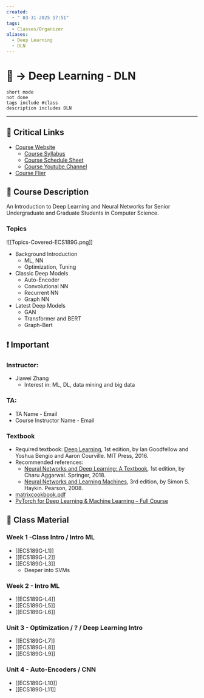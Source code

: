 ```yaml
---
created:
  - " 03-31-2025 17:51"
tags:
  - Classes/Organizer
aliases:
  - Deep Learning
  - DLN
---
```


# 📗 -> Deep Learning - DLN
```tasks
short mode
not done
tags include #class
description includes DLN
```
---
## 🔗 Critical Links
- [Course Website](https://www.ifmlab.org/courses_ecs189g_2025.html)
	- [Course Syllabus](https://docs.google.com/document/d/1ErFugupqgMAGdBIW1qqKu4FONu3ccbUY/edit?tab=t.0)
	- [Course Schedule Sheet](https://docs.google.com/spreadsheets/d/1CsUcR88VnrshGfZV8n14NkiDuZSzl57S/edit?gid=643427875#gid=643427875)
	- [Course Youtube Channel](https://www.youtube.com/watch?v=Sc4aH4aRxws&list=PLxZe1ulfsBT98oDlCKhvHb0hEZnQhu8oz)
- [Course Flier](https://ucdavis.app.box.com/s/8kenfmvroubx4u5e9ykx0ywck8w9ll82)

## 🔶 Course Description
An Introduction to Deep Learning and Neural Networks for Senior Undergraduate and Graduate Students in Computer Science.

### Topics
![[Topics-Covered-ECS189G.png]]
- Background Introduction
	- ML, NN
	- Optimization, Tuning
- Classic Deep Models
	- Auto-Encoder
	- Convolutional NN
	- Recurrent NN
	- Graph NN
- Latest Deep Models
	- GAN
	- Transformer and BERT
	- Graph-Bert

## ❗ Important
### Instructor: 
- Jiawei Zhang
	- Interest in: ML, DL, data mining and big data
### TA: 
- TA Name - Email
- Course Instructor Name - Email

### Textbook 
- Required textbook: [Deep Learning](https://www.deeplearningbook.org/), 1st edition, by Ian Goodfellow and Yoshua Bengio and Aaron Courville. MIT Press, 2016.
- Recommended references:
	- [Neural Networks and Deep Learning: A Textbook](http://www.charuaggarwal.net/neural.htm), 1st edition, by Charu Aggarwal. Springer, 2018.
	- [Neural Networks and Learning Machines](https://www.amazon.com/Neural-Networks-Learning-Machines-3rd/dp/0131471392/ref=sr_1_2?crid=1STNUTDOCZWE5&keywords=Neural+Networks+and+Learning+Machines&qid=1641151437&sprefix=%2Caps%2C408&sr=8-2), 3rd edition, by Simon S. Haykin. Pearson, 2008.
- [matrixcookbook.pdf](https://www.math.uwaterloo.ca/~hwolkowi/matrixcookbook.pdf)
- [PyTorch for Deep Learning & Machine Learning – Full Course](https://www.youtube.com/watch?v=V_xro1bcAuA&t=85864s&ab_channel=freeCodeCamp.org)

## 📄 Class Material
### Week 1 -Class Intro / Intro ML
- [[ECS189G-L1]]
- [[ECS189G-L2]]
- [[ECS189G-L3]]
	- Deeper into SVMs

### Week 2 - Intro ML
- [[ECS189G-L4]]
- [[ECS189G-L5]]
- [[ECS189G-L6]]

### Unit 3 - Optimization / ? / Deep Learning Intro
- [[ECS189G-L7]]
- [[ECS189G-L8]]
- [[ECS189G-L9]]

### Unit 4 - Auto-Encoders / CNN
- [[ECS189G-L10]]
- [[ECS189G-L11]]


